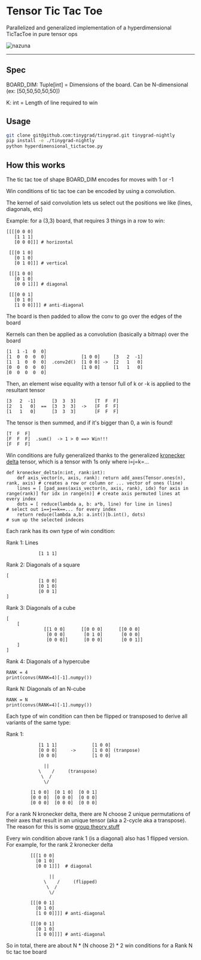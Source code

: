 # Tensor Tic Tac Toe

Parallelized and generalized implementation of a hyperdimensional TicTacToe in pure tensor ops

![nazuna](cube.png)

--- 

## Spec

BOARD_DIM: Tuple[int] = Dimensions of the board. Can be N-dimensional (ex: [50,50,50,50,50])

K: int = Length of line required to win

## Usage

```bash
git clone git@github.com:tinygrad/tinygrad.git tinygrad-nightly
pip install -e ./tinygrad-nightly
python hyperdimensional_tictactoe.py
```

## How this works

The tic tac toe of shape BOARD_DIM encodes for moves with 1 or -1

Win conditions of tic tac toe can be encoded by using a convolution.

The kernel of said convolution lets us select out the positions we like (lines, diagonals, etc)

Example: for a (3,3) board, that requires 3 things in a row to win:

```
[[[[0 0 0] 
   [1 1 1]
   [0 0 0]]] # horizontal

 [[[0 1 0]
   [0 1 0]
   [0 1 0]]] # vertical

 [[[1 0 0]
   [0 1 0]
   [0 0 1]]] # diagonal

 [[[0 0 1]
   [0 1 0]
   [1 0 0]]]] # anti-diagonal
```

The board is then padded to allow the conv to go over the edges of the board

Kernels can then be applied as a convolution (basically a bitmap) over the board
```
[1  1 -1  0  0]
[1  0  0  0  0]             [1 0 0]     [3   2  -1] 
[1  1  0  0  0]  .conv2d()  [1 0 0] ->  [2   1   0]
[0  0  0  0  0]             [1 0 0]     [1   1   0]
[0  0  0  0  0]
```

Then, an element wise equality with a tensor full of k or -k is applied to the resultant tensor
```
[3   2  -1]      [3  3  3]       [T  F  F]
[2   1   0]  ==  [3  3  3]  ->   [F  F  F]
[1   1   0]      [3  3  3]       [F  F  F]
```

The tensor is then summed, and if it's bigger than 0, a win is found! 
```
[T  F  F]
[F  F  F]  .sum()  -> 1 > 0 ==> Win!!!
[F  F  F]
```

Win conditions are fully generalized thanks to the generalized [kronecker delta](https://en.wikipedia.org/wiki/Kronecker_delta) tensor, which is a tensor with 1s only where i=j=k=...
```
def kronecker_delta(n:int, rank:int):
    def axis_vector(n, axis, rank): return add_axes(Tensor.ones(n), rank, axis) # creates a row or column or ... vector of ones (line)
    lines = [ [pad_axes(axis_vector(n, axis, rank), idx) for axis in range(rank)] for idx in range(n)] # create axis permuted lines at every index
    dots = [ reduce(lambda a, b: a*b, line) for line in lines]                                         # select out i==j==k==... for every index
    return reduce(lambda a,b: a.int()|b.int(), dots)                                                   # sum up the selected indeces
```


Each rank has its own type of win condition:

Rank 1: Lines

```
            [1 1 1]
```

Rank 2: Diagonals of a square
```
[
            [1 0 0]
            [0 1 0]
            [0 0 1]
]
```


Rank 3: Diagonals of a cube
```
[
    [
              [[1 0 0]      [[0 0 0]      [[0 0 0]
               [0 0 0]       [0 1 0]       [0 0 0]
               [0 0 0]]      [0 0 0]       [0 0 1]]
    ]
]
```


Rank 4: Diagonals of a hypercube
```
RANK = 4
print(convs(RANK=4)[-1].numpy())
```

Rank N: Diagonals of an N-cube
```
RANK = N
print(convs(RANK=4)[-1].numpy())
```


Each type of win condition can then be flipped or transposed to derive all variants of the same type:

Rank 1:
```
            [1 1 1]             [1 0 0]
            [0 0 0]     ->      [1 0 0] (tranpose)
            [0 0 0]             [1 0 0]

              ||
            \    /     (transpose)
             \  /      
              \/

         [1 0 0]  [0 1 0]  [0 0 1]
         [0 0 0]  [0 0 0]  [0 0 0]
         [0 0 0]  [0 0 0]  [0 0 0]
```
For a rank N kronecker delta, there are N choose 2 unique permutations of their axes that result in an unique tensor (aka a 2-cycle aka a transpose). The reason for this is some [group theory stuff](https://en.wikipedia.org/wiki/Symmetric_tensor)


Every win condition above rank 1 (is a diagonal) also has 1 flipped version. For example, for the rank 2 kronecker delta
```
         [[[1 0 0]
           [0 1 0]
           [0 0 1]]]  # diagonal

                ||
              \    /     (flipped)
               \  /      
                \/

         [[[0 0 1]
           [0 1 0]
           [1 0 0]]]] # anti-diagonal

         [[[0 0 1]
           [0 1 0]
           [1 0 0]]]] # anti-diagonal
```


So in total, there are about N * (N choose 2) * 2 win conditions for a Rank N tic tac toe board
